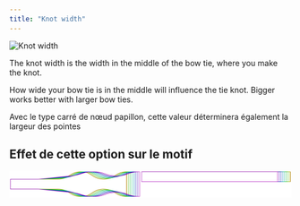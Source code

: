 ```yaml
---
title: "Knot width"
---
```


![Knot width](knotwidth.svg)

The knot width is the width in the middle of the bow tie, where you make the knot.

How wide your bow tie is in the middle will influence the tie knot. Bigger works better with larger bow ties.

<Note>

Avec le type carré de nœud papillon, cette valeur déterminera également la largeur des pointes

</Note>

## Effet de cette option sur le motif

![This image shows the effect of this option by superimposing several variants that have a different value for this option](benjamin_knotwidth_sample.svg "Effect of this option on the pattern")
